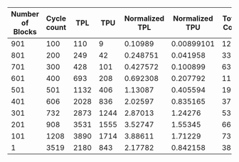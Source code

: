 | Number of Blocks | Cycle count | TPL | TPU | Normalized TPL | Normalized TPU | Total Cost | Normalized Total Cost |
| - | - | - | - | - | - | - | - |
901 |100 | 110 | 9 | 0.10989 | 0.00899101 | 128 | 0.127872 |
801 |200 | 249 | 42 | 0.248751 | 0.041958 | 333 | 0.332667 |
701 |300 | 428 | 101 | 0.427572 | 0.100899 | 630 | 0.629371 |
601 |400 | 693 | 208 | 0.692308 | 0.207792 | 1109 | 1.10789 |
501 |501 | 1132 | 406 | 1.13087 | 0.405594 | 1944 | 1.94206 |
401 |606 | 2028 | 836 | 2.02597 | 0.835165 | 3700 | 3.6963 |
301 |732 | 2873 | 1244 | 2.87013 | 1.24276 | 5361 | 5.35564 |
201 |908 | 3531 | 1555 | 3.52747 | 1.55345 | 6641 | 6.63437 |
101 |1208 | 3890 | 1714 | 3.88611 | 1.71229 | 7318 | 7.31069 |
1 |3519 | 2180 | 843 | 2.17782 | 0.842158 | 3866 | 3.86214 |
